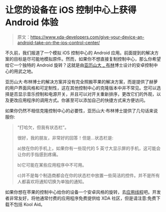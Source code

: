 # 让您的设备在 iOS 控制中心上获得 Android 体验

> 原文：<https://www.xda-developers.com/give-your-device-an-android-take-on-the-ios-control-center/>

不久前，我们报道了一个模拟 iOS 控制中心的 Android 应用。前面提到的解决方案的目标是尽可能地模拟原件。然而，如果你不想直接复制控制中心，那么你希望给它一个独特的 Android 旋转？这就是由[亚历山大 _ 布林](http://forum.xda-developers.com/member.php?u=4694009)博士设计的安卓控制中心的用武之地。

亚历山大·布林博士的解决方案并没有完全照搬苹果的解决方案，而是提供了赫萝的用户界面风格和可定制性，这在其他控制中心的克隆版本中并不常见。您可以选择是否显示音乐控制和电源开关，并且可以对开关重新排序，更改它们的外观，以及更改应用程序的调用方式。你甚至可以添加自己的快捷方式来方便访问。

如果你仍然不相信克隆控制中心的必要性，亚历山大·布林博士提供了几句话来说服你:

> “打哈欠，但我有状态栏”。
> 
> 很好，我的朋友，非常好的回答！但是...状态栏是:
> 
> a)放在你的手机上，如果你有一些现代的 5 英寸大显示屏的手机，这可能会让你的手指感到疼痛。
> 
> b)它可能在某些应用程序中不可用。
> 
> c)并不是每个制造商都会在你的状态栏中放置一些简洁的控件。并不是所有人都喜欢将通知切换为单独的通知。

如果你想在苹果的控制中心给你的设备一个安卓风格的旋转，去[应用线程](http://forum.xda-developers.com/showthread.php?t=2399749)吧。开发者非常友好，将他通常付费的应用程序免费提供给 XDA 社区，但是请注意:免费下载不包括 Kool Aid。